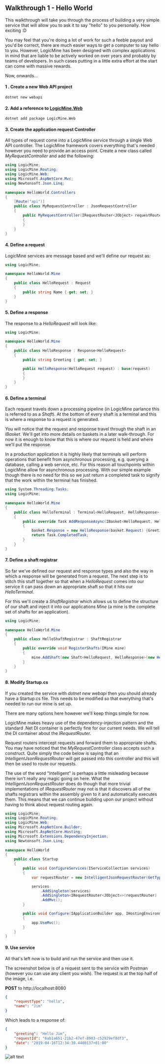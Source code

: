 ## Walkthrough 1 - Hello World
This walkthrough will take you through the process of building a very simple service that will allow you to ask it to say "hello" to you personally.  How exciting :D

You may feel that you're doing a lot of work for such a feeble payout and you'd be correct, there are much easier ways to get a computer to say hello to you.  However, LogicMine has been designed with complex applications in mind that are liable to be actively worked on over years and probably by teams of developers.  In such cases putting in a little extra effort at the start can come with massive rewards.

Now, onwards...

#### 1 . Create a new Web API project

```dotnet new webapi```

#### 2. Add a reference to [LogicMine.Web](https://www.nuget.org/packages/LogicMine.Web/)

```dotnet add package LogicMine.Web```

#### 3. Create the application request Controller
All types of request come into a LogicMine service through a single Web API controller.  The LogicMine framework covers everything that's needed however you need to provide an access point.  Create a new class called *MyRequestController* and add the following:

```csharp
using LogicMine;
using LogicMine.Routing;
using LogicMine.Web;
using Microsoft.AspNetCore.Mvc;
using Newtonsoft.Json.Linq;
    
namespace HelloWorld.Controllers
{
    [Route("api")]
    public class MyRequestController : JsonRequestController
    {
        public MyRequestController(IRequestRouter<JObject> requestRouter) : base(requestRouter)
        {
        }
    }
}
```

#### 4. Define a request
LogicMine services are message based and we'll define our request as:

```csharp
using LogicMine;
    
namespace HelloWorld.Mine
{
    public class HelloRequest : Request
    {
        public string Name { get; set; }
    }
}
```

#### 5. Define a response
The response to a *HelloRequest* will look like:

```csharp
using LogicMine;
    
namespace HelloWorld.Mine
{
    public class HelloResponse : Response<HelloRequest>
    {
        public string Greeting { get; set; }

        public HelloResponse(HelloRequest request) : base(request)
        {
        }
    }
}
```

#### 6. Define a terminal
Each request travels down a processing pipeline (in LogicMine parlance this is referred to as a *Shaft*).  At the bottom of every shaft is a terminal and this is where a response to a request is generated.

You will notice that the request and response travel through the shaft in an *IBasket*.  We'll get into more details on baskets in a later walk-through. For now it is enough to know that this is where our request is held and where we'll put the response. 

In a production application it is highly likely that terminals will perform operations that benefit from asynchronous processing, e.g. querying a database, calling a web service, etc.  For this reason all touchpoints within LogicMine allow for asynchronous processing.  With our simple example though there is no need for this so we just return a completed task to signify that the work within the terminal has finished. 

```csharp
using System.Threading.Tasks;
using LogicMine;
    
namespace HelloWorld.Mine
{
    public class HelloTerminal : Terminal<HelloRequest, HelloResponse>
    {
        public override Task AddResponseAsync(IBasket<HelloRequest, HelloResponse> basket)
        {
            basket.Response = new HelloResponse(basket.Request) {Greeting = "Hello " + basket.Request.Name};
            return Task.CompletedTask;
        }
    }
}
```

 #### 7. Define a shaft registrar 
So far we've defined our request and response types and also the way in which a response will be generated from a request.  The next step is to stitch this stuff together so that when a *HelloRequest* comes into our service it can pass down an appropriate shaft so that it hits our *HelloTerminal*.  
 
For this we'll create a *ShaftRegistrar* which allows us to define the structure of our shaft and inject it into our applications *Mine* (a mine is the complete set of shafts for an application). 

```csharp
using LogicMine;
    
namespace HelloWorld.Mine
{
    public class HelloShaftRegistrar : ShaftRegistrar
    {
        public override void RegisterShafts(IMine mine)
        {
            mine.AddShaft(new Shaft<HelloRequest, HelloResponse>(new HelloTerminal()));
        }
    }
}
```

#### 8. Modify Startup.cs
If you created the service with *dotnet new webapi* then you should already have a Startup.cs file.  This needs to be modified so that everything that's needed to run our mine is set up.

There are many options here however we'll keep things simple for now.

LogicMine makes heavy use of the dependency-injection pattern and the standard .Net DI container is perfectly fine for our current needs.  We will tell the DI container about the *IRequestRouter*.

Request routers intercept requests and forward them to appropriate shafts.  You may have noticed that the *MyRequestController* class accepts such a construct.  Quite simply the code below is saying that an *IntelligentJsonRequestRouter* will get passed into this controller and this will then be used to route our requests.  

The use of the word "Intelligent" is perhaps a little misleading because there isn't really any magic going on here.  What the *IntelligentJsonRequestRouter* does do though that more trivial implementations of *IRequestRouter* may not is that it discovers all of the shafts registrars within the assembly given to it and automatically executes them.  This means that we can continue building upon our project without having to think about request routing again.

```csharp
using LogicMine;
using LogicMine.Routing;
using LogicMine.Web;
using Microsoft.AspNetCore.Builder;
using Microsoft.AspNetCore.Hosting;
using Microsoft.Extensions.DependencyInjection;
using Newtonsoft.Json.Linq;
    
namespace HelloWorld
{
    public class Startup
    {
        public void ConfigureServices(IServiceCollection services)
        {
            var requestRouter = new IntelligentJsonRequestRouter(GetType().Assembly, services);

            services
                .AddSingleton(services)
                .AddSingleton<IRequestRouter<JObject>>(requestRouter)
                .AddMvc();
        }

        public void Configure(IApplicationBuilder app, IHostingEnvironment env)
        {
            app.UseMvc();
        }
    }
}
```

#### 9. Use service
All that's left now is to build and run the service and then use it.

The screenshot below is of a request sent to the service with Postman (however you can use any client you wish).  The request is at the top half of the image, i.e. 

**POST** to http://localhost:8080 
```json
{
    "requestType": "hello",
    "name": "Jim"
}
```

Which leads to a response of:

```json
{
    "greeting": "Hello Jim",
    "requestId": "6ab1a651-21b2-47ef-8903-c52929ef8df3",
    "date": "2019-04-16T12:34:30.4480137+01:00"
}
```

![alt text](Images/Walkthrough/Hello-World_Postman.png)



